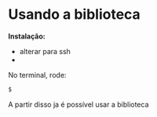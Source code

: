 # Usando a biblioteca

**Instalação:**

- alterar para ssh
- 
No terminal, rode:

```bash
$ 
```

A partir disso ja é possível usar a biblioteca